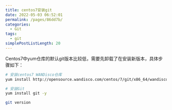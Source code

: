 ```yaml
---
title: centos7安装git
date: 2022-05-03 06:52:01
permalink: /pages/86dd7b/
categories: 
  - Git
tags: 
  - git
simplePostListLength: 20
---
```

Centos7中yum仓库的默认git版本比较低，需要先卸载了在安装新版本，具体步骤如下：
```bash
# 安装centos7 WANDisco仓库
yum install http://opensource.wandisco.com/centos/7/git/x86_64/wandisco-git-release-7-2.noarch.rpm

# 安装Git
yum install git -y

git version
```
